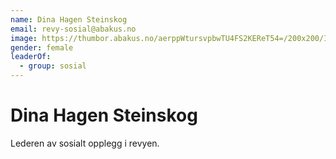 ```yaml
---
name: Dina Hagen Steinskog
email: revy-sosial@abakus.no
image: https://thumbor.abakus.no/aerppWtursvpbwTU4FS2KEReT54=/200x200/IMG_3804.jpeg
gender: female
leaderOf:
  - group: sosial
---
```


# Dina Hagen Steinskog

Lederen av sosialt opplegg i revyen.
